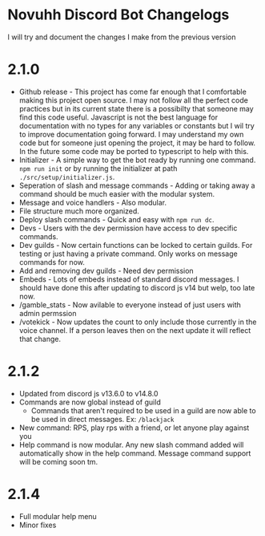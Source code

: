 # Novuhh Discord Bot Changelogs

I will try and document the changes I make from the previous version

# 2.1.0

- Github release - This project has come far enough that I comfortable making this project open source. I may not follow all the perfect code practices but in its current state there is a possibilty that someone may find this code useful. Javascript is not the best language for documentation with no types for any variables or constants but I wil try to improve documentation going forward. I may understand my own code but for someone just opening the project, it may be hard to follow. In the future some code may be ported to typescript to help with this.
- Initializer - A simple way to get the bot ready by running one command. `npm run init` or by running the initializer at path `./src/setup/initializer.js`.
- Seperation of slash and message commands - Adding or taking away a command should be much easier with the modular system.
- Message and voice handlers - Also modular.
- File structure much more organized.
- Deploy slash commands - Quick and easy with `npm run dc`.
- Devs - Users with the dev permission have access to dev specific commands.
- Dev guilds - Now certain functions can be locked to certain guilds. For testing or just having a private command. Only works on message commands for now.
- Add and removing dev guilds - Need dev permission
- Embeds - Lots of embeds instead of standard discord messages. I should have done this after updating to discord js v14 but welp, too late now.
- /gamble_stats - Now avilable to everyone instead of just users with admin permssion
- /votekick - Now updates the count to only include those currently in the voice channel. If a person leaves then on the next update it will reflect that change.

# 2.1.2

- Updated from discord js v13.6.0 to v14.8.0
- Commands are now global instead of guild
    - Commands that aren't required to be used in a guild are now able to be used in direct messages. Ex: `/blackjack`
- New command: RPS, play rps with a friend, or let anyone play against you
- Help command is now modular. Any new slash command added will automatically show in the help command. Message command support will be coming soon tm.

# 2.1.4

- Full modular help menu
- Minor fixes